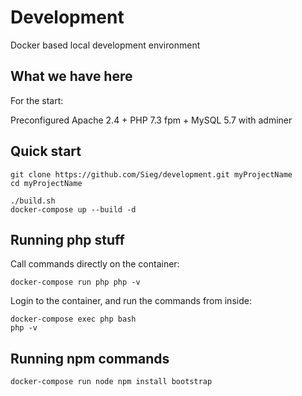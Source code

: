# Development

Docker based local development environment 

## What we have here

For the start:

Preconfigured Apache 2.4 + PHP 7.3 fpm + MySQL 5.7 with adminer

## Quick start

```
git clone https://github.com/Sieg/development.git myProjectName
cd myProjectName

./build.sh
docker-compose up --build -d
```

## Running php stuff

Call commands directly on the container:
```
docker-compose run php php -v
```

Login to the container, and run the commands from inside:
```
docker-compose exec php bash
php -v
```

## Running npm commands

```
docker-compose run node npm install bootstrap
```